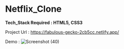 # Netflix_Clone
**Tech_Stack Required : HTML5, CSS3**

Project Url : https://fabulous-gecko-2cb5cc.netlify.app/

Demo : 
![Screenshot (40)](https://github.com/yashmalvade2002/Netflix_Clone/assets/124579074/2c4870af-21b1-444f-8d33-2e90d202becb)
